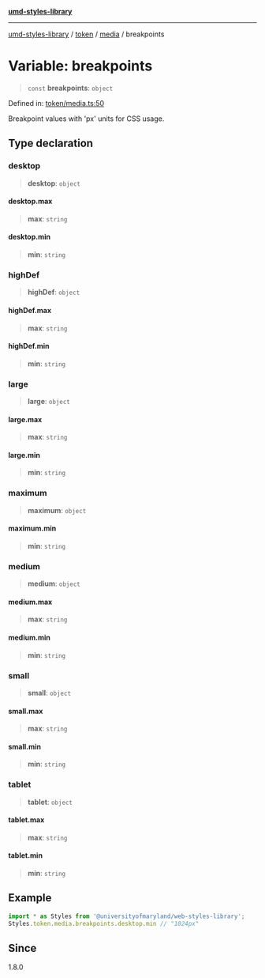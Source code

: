 [**umd-styles-library**](../../../../README.md)

***

[umd-styles-library](../../../../modules.md) / [token](../../../README.md) / [media](../README.md) / breakpoints

# Variable: breakpoints

> `const` **breakpoints**: `object`

Defined in: [token/media.ts:50](https://github.com/UMD-Digital/design-system/blob/ed6189804bf5f4c4fcbe5325b54aac33ac48d614/packages/styles/source/token/media.ts#L50)

Breakpoint values with 'px' units for CSS usage.

## Type declaration

### desktop

> **desktop**: `object`

#### desktop.max

> **max**: `string`

#### desktop.min

> **min**: `string`

### highDef

> **highDef**: `object`

#### highDef.max

> **max**: `string`

#### highDef.min

> **min**: `string`

### large

> **large**: `object`

#### large.max

> **max**: `string`

#### large.min

> **min**: `string`

### maximum

> **maximum**: `object`

#### maximum.min

> **min**: `string`

### medium

> **medium**: `object`

#### medium.max

> **max**: `string`

#### medium.min

> **min**: `string`

### small

> **small**: `object`

#### small.max

> **max**: `string`

#### small.min

> **min**: `string`

### tablet

> **tablet**: `object`

#### tablet.max

> **max**: `string`

#### tablet.min

> **min**: `string`

## Example

```typescript
import * as Styles from '@universityofmaryland/web-styles-library';
Styles.token.media.breakpoints.desktop.min // "1024px"
```

## Since

1.8.0
